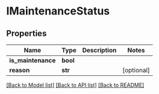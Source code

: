 # IMaintenanceStatus

## Properties
Name | Type | Description | Notes
------------ | ------------- | ------------- | -------------
**is_maintenance** | **bool** |  | 
**reason** | **str** |  | [optional] 

[[Back to Model list]](../README.md#documentation-for-models) [[Back to API list]](../README.md#documentation-for-api-endpoints) [[Back to README]](../README.md)


